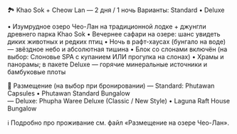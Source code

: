 🏞️ Khao Sok + Cheow Lan — 2 дня / 1 ночь
Варианты: Standard • Deluxe

• Изумрудное озеро Чео-Лан на традиционной лодке + джунгли древнего парка Khao Sok
• Вечернее сафари на озере: шанс увидеть диких животных и редких птиц
• Ночь в рафт-хаусах (бунгало на воде) — звёздное небо и абсолютная тишина
• Блок со слонами включён (на выбор: Слоновье SPA с купанием ИЛИ прогулка на слонах)
• Храмы и панорамы; в пакете Deluxe — горячие минеральные источники и бамбуковые плоты

🏡 Размещение (на выбор при бронировании)
— Standard: Phutawan Capsules • Phutawan Standard Bungalow  
— Deluxe: Phupha Waree Deluxe (Classic / New Style) • Laguna Raft House Bungalow

ℹ️ Подробно про проживание см. файл «Размещение на озере Чео-Лан».
